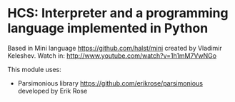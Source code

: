 HCS: Interpreter and a programming language implemented in Python
========================

Based in Mini language <https://github.com/halst/mini> created by Vladimir Keleshev. Watch in:
<http://www.youtube.com/watch?v=1h1mM7VwNGo>

This module uses:
* Parsimonious library <https://github.com/erikrose/parsimonious> developed by Erik Rose
